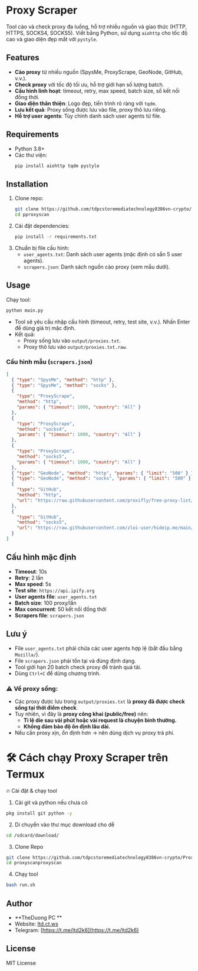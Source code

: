 # Proxy Scraper

Tool cào và check proxy đa luồng, hỗ trợ nhiều nguồn và giao thức (HTTP, HTTPS, SOCKS4, SOCKS5). Viết bằng Python, sử dụng `aiohttp` cho tốc độ cao và giao diện đẹp mắt với `pystyle`.

## Features

- **Cào proxy** từ nhiều nguồn (SpysMe, ProxyScrape, GeoNode, GitHub, v.v.).
- **Check proxy** với tốc độ tối ưu, hỗ trợ giới hạn số lượng batch.
- **Cấu hình linh hoạt**: timeout, retry, max speed, batch size, số kết nối đồng thời.
- **Giao diện thân thiện**: Logo đẹp, tiến trình rõ ràng với `tqdm`.
- **Lưu kết quả**: Proxy sống được lưu vào file, proxy thô lưu riêng.
- **Hỗ trợ user agents**: Tùy chỉnh danh sách user agents từ file.

## Requirements

- Python 3.8+
- Các thư viện:
  ```bash
  pip install aiohttp tqdm pystyle
  ```

## Installation

1. Clone repo:
   ```bash
   git clone https://github.com/tdpcstoremediatechnology8386vn-crypto/Proxyscan.git
   cd pproxyscan
   ```
2. Cài đặt dependencies:
   ```bash
   pip install -r requirements.txt
   ```
3. Chuẩn bị file cấu hình:
   - `user_agents.txt`: Danh sách user agents (mặc định có sẵn 5 user agents).
   - `scrapers.json`: Danh sách nguồn cào proxy (xem mẫu dưới).

## Usage

Chạy tool:

```bash
python main.py
```

- Tool sẽ yêu cầu nhập cấu hình (timeout, retry, test site, v.v.). Nhấn Enter để dùng giá trị mặc định.
- Kết quả:
  - Proxy sống lưu vào `output/proxies.txt`.
  - Proxy thô lưu vào `output/proxies.txt.raw`.

### Cấu hình mẫu (`scrapers.json`)

```json
[
  { "type": "SpysMe", "method": "http" },
  { "type": "SpysMe", "method": "socks" },
  {
    "type": "ProxyScrape",
    "method": "http",
    "params": { "timeout": 1000, "country": "All" }
  },
  {
    "type": "ProxyScrape",
    "method": "socks4",
    "params": { "timeout": 1000, "country": "All" }
  },
  {
    "type": "ProxyScrape",
    "method": "socks5",
    "params": { "timeout": 1000, "country": "All" }
  },
  { "type": "GeoNode", "method": "http", "params": { "limit": "500" } },
  { "type": "GeoNode", "method": "socks", "params": { "limit": "500" } },
  {
    "type": "GitHub",
    "method": "http",
    "url": "https://raw.githubusercontent.com/proxifly/free-proxy-list/main/proxies/all/data.txt"
  },
  {
    "type": "GitHub",
    "method": "socks5",
    "url": "https://raw.githubusercontent.com/zloi-user/hideip.me/main/socks5.txt"
  }
]
```

## Cấu hình mặc định

- **Timeout**: 10s
- **Retry**: 2 lần
- **Max speed**: 5s
- **Test site**: `https://api.ipify.org`
- **User agents file**: `user_agents.txt`
- **Batch size**: 100 proxy/lần
- **Max concurrent**: 50 kết nối đồng thời
- **Scrapers file**: `scrapers.json`

## Lưu ý

- File `user_agents.txt` phải chứa các user agents hợp lệ (bắt đầu bằng `Mozilla/`).
- File `scrapers.json` phải tồn tại và đúng định dạng.
- Tool giới hạn 20 batch check proxy để tránh quá tải.
- Dùng `Ctrl+C` để dừng chương trình.

### ⚠️ Về proxy sống:

- Các proxy được lưu trong `output/proxies.txt` là **proxy đã được check sống tại thời điểm check**.
- Tuy nhiên, vì đây là **proxy công khai (public/free)** nên:
  - **Tỉ lệ die sau vài phút hoặc vài request là chuyện bình thường.**
  - **Không đảm bảo độ ổn định lâu dài.**
- Nếu cần proxy xịn, ổn định hơn → nên dùng dịch vụ proxy trả phí.

# 🛠️ Cách chạy Proxy Scraper trên Termux

🔥 Cài đặt & chạy tool

  1. Cài git và python nếu chưa có
```bash
pkg install git python -y
```
  2. Di chuyển vào thư mục download cho dễ
```bash
cd /sdcard/download/
```
  3. Clone Repo
```bash
git clone https://github.com/tdpcstoremediatechnology8386vn-crypto/Proxyscan.git
cd proxyscanproxyscan
```

  4. Chạy tool
```bash
bash run.sh
```

## Author

- **TheDuong PC **
- Website: [ltd.ct.ws](https://ltd.ct.ws)
- Telegram: [https://t.me/ltd2k6](https://t.me/ltd2k6)

## License

MIT License
